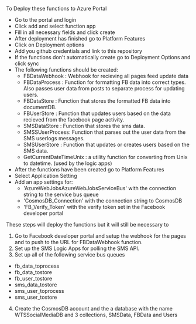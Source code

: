 To Deploy these functions to Azure Portal

- Go to the portal and login
- Click add and select function app
- Fill in all necessary fields and click create
- After deployment has finished go to Platform Features
- Click on Deployment options 
- Add you github credentials and link to this repository
- If the functions don't automatically create go to Deployment Options and click sync
- The following functions should be created:
  - FBDataWebhook : Webhook for recieving all pages feed update data
  - FBDataProcess : Function for formatting FB data into correct types. Also passes user data from posts to separate process for updating users.
  - FBDataStore : Function that stores the formatted FB data into documentDB.
  - FBUserStore : Function that updates users based on the data recieved from the facebook page activity.
  - SMSDataStore : Function that stores the sms data.
  - SMSSUserProcess: Function that parses out the user data from the SMS userlogs messages.
  - SMSUserStore : Function that updates or creates users based on the SMS data.
  - GetCurrentDateTimeUnix : a utility function for converting from Unix to datetime. (used by the logic apps) 
- After the functions have been created go to Platform Features
- Select Application Setting
- Add an app settings for:
  - 'AzureWebJobsAzureWebJobsServiceBus' with the connection string to the service bus queue
  - 'CosmosDB_Connection' with the connection string to CosmosDB
  - 'FB_Verify_Token' with the verify token set in the Facebook developer portal


These steps will deploy the functions but it will still be necessary to 
1. Go to Facebook developer portal and setup the webhook for the pages and to push to the URL for FBDataWebhook function.
2. Set up the SMS Logic Apps for polling the SMS API. 
3. Set up all of the following service bus queues
- fb_data_toprocess
- fb_data_tostore
- fb_user_tostore
- sms_data_tostore
- sms_user_toprocess
- sms_user_tostore
4. Create the CosmosDB account and the a database with the name WTSSocialMediaDB and 3 collections, SMSData, FBData and Users


